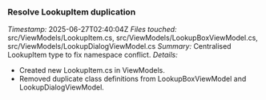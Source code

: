 ### Resolve LookupItem duplication
*Timestamp:* 2025-06-27T02:40:04Z
*Files touched:* src/ViewModels/LookupItem.cs, src/ViewModels/LookupBoxViewModel.cs, src/ViewModels/LookupDialogViewModel.cs
*Summary:* Centralised LookupItem type to fix namespace conflict.
*Details:*
- Created new LookupItem.cs in ViewModels.
- Removed duplicate class definitions from LookupBoxViewModel and LookupDialogViewModel.
